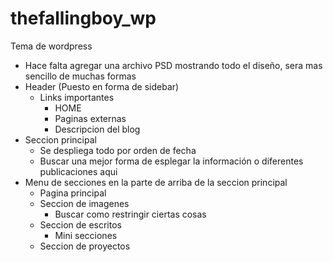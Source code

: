 # thefallingboy_wp
 Tema de wordpress

- Hace falta agregar una archivo PSD mostrando todo el diseño, sera mas sencillo de muchas formas
- Header (Puesto en forma de sidebar)
    - Links importantes
        - HOME
        - Paginas externas
        - Descripcion del blog
- Seccion principal
    - Se despliega todo por orden de fecha
    - Buscar una mejor forma de esplegar la información o diferentes publicaciones aqui
- Menu de secciones en la parte de arriba de la seccion principal
    - Pagina principal
    - Seccion de imagenes
        - Buscar como restringir ciertas cosas
    - Seccion de escritos
        - Mini secciones
    - Seccion de proyectos
